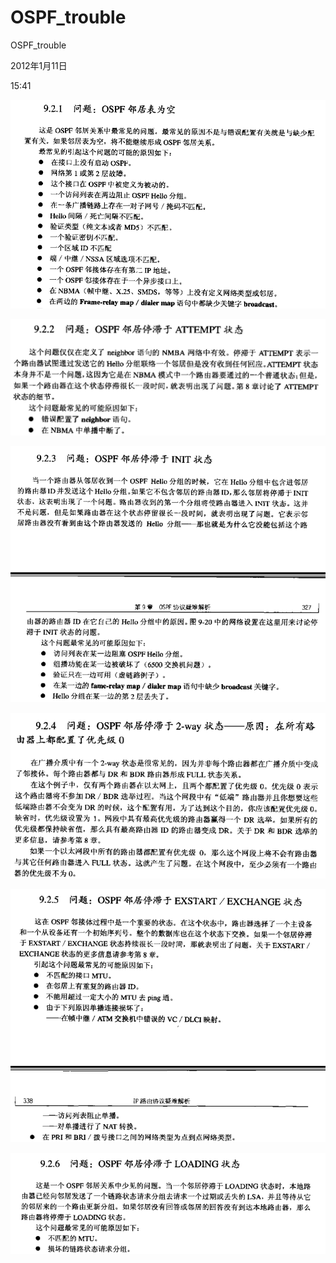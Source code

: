 # OSPF_trouble

OSPF_trouble

2012年1月11日

15:41

![OSPF_trouble%204826e798ce164cb0a07010da072a7c39/image1.png](OSPF_trouble/image1.png)

![OSPF_trouble%204826e798ce164cb0a07010da072a7c39/image2.png](OSPF_trouble/image2.png)

![OSPF_trouble%204826e798ce164cb0a07010da072a7c39/image3.png](OSPF_trouble/image3.png)

![OSPF_trouble%204826e798ce164cb0a07010da072a7c39/image4.png](OSPF_trouble/image4.png)

![OSPF_trouble%204826e798ce164cb0a07010da072a7c39/image5.png](OSPF_trouble/image5.png)

![OSPF_trouble%204826e798ce164cb0a07010da072a7c39/image6.png](OSPF_trouble/image6.png)